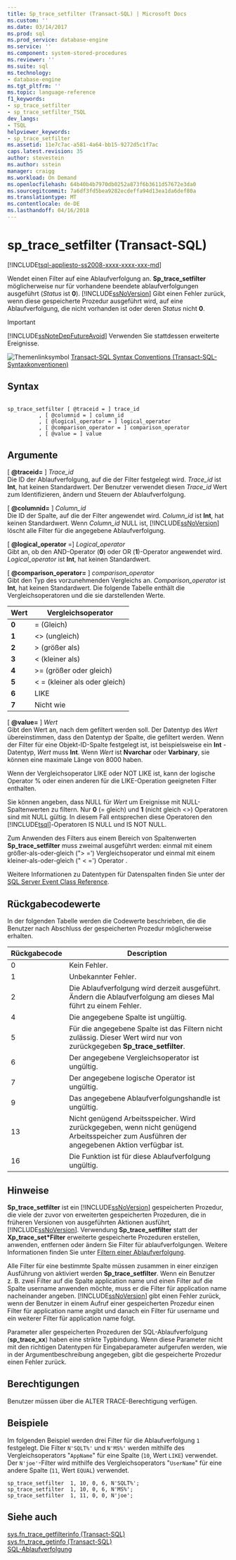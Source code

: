 ```yaml
---
title: Sp_trace_setfilter (Transact-SQL) | Microsoft Docs
ms.custom: ''
ms.date: 03/14/2017
ms.prod: sql
ms.prod_service: database-engine
ms.service: ''
ms.component: system-stored-procedures
ms.reviewer: ''
ms.suite: sql
ms.technology:
- database-engine
ms.tgt_pltfrm: ''
ms.topic: language-reference
f1_keywords:
- sp_trace_setfilter
- sp_trace_setfilter_TSQL
dev_langs:
- TSQL
helpviewer_keywords:
- sp_trace_setfilter
ms.assetid: 11e7c7ac-a581-4a64-bb15-9272d5c1f7ac
caps.latest.revision: 35
author: stevestein
ms.author: sstein
manager: craigg
ms.workload: On Demand
ms.openlocfilehash: 64b40b4b7970db0252a873f6b3611d57672e3da0
ms.sourcegitcommit: 7a6df3fd5bea9282ecdeffa94d13ea1da6def80a
ms.translationtype: MT
ms.contentlocale: de-DE
ms.lasthandoff: 04/16/2018
---
```

# <a name="sptracesetfilter-transact-sql"></a>sp_trace_setfilter (Transact-SQL)
[!INCLUDE[tsql-appliesto-ss2008-xxxx-xxxx-xxx-md](../../includes/tsql-appliesto-ss2008-xxxx-xxxx-xxx-md.md)]

  Wendet einen Filter auf eine Ablaufverfolgung an. **Sp_trace_setfilter** möglicherweise nur für vorhandene beendete ablaufverfolgungen ausgeführt (*Status* ist **0**). [!INCLUDE[ssNoVersion](../../includes/ssnoversion-md.md)] Gibt einen Fehler zurück, wenn diese gespeicherte Prozedur ausgeführt wird, auf eine Ablaufverfolgung, die nicht vorhanden ist oder deren *Status* nicht **0**.  
  
> [!IMPORTANT]  
>  [!INCLUDE[ssNoteDepFutureAvoid](../../includes/ssnotedepfutureavoid-md.md)] Verwenden Sie stattdessen erweiterte Ereignisse.  
  
 ![Themenlinksymbol](../../database-engine/configure-windows/media/topic-link.gif "Topic link icon") [Transact-SQL Syntax Conventions (Transact-SQL-Syntaxkonventionen)](../../t-sql/language-elements/transact-sql-syntax-conventions-transact-sql.md)  
  
## <a name="syntax"></a>Syntax  
  
```  
  
sp_trace_setfilter [ @traceid = ] trace_id   
          , [ @columnid = ] column_id  
          , [ @logical_operator = ] logical_operator  
          , [ @comparison_operator = ] comparison_operator  
          , [ @value = ] value  
```  
  
## <a name="arguments"></a>Argumente  
 [  **@traceid=** ] *Trace_id*  
 Die ID der Ablaufverfolgung, auf die der Filter festgelegt wird. *Trace_id* ist **Int**, hat keinen Standardwert. Der Benutzer verwendet diesen *Trace_id* Wert zum Identifizieren, ändern und Steuern der Ablaufverfolgung.  
  
 [  **@columnid=** ] *Column_id*  
 Die ID der Spalte, auf die der Filter angewendet wird. *Column_id* ist **Int**, hat keinen Standardwert. Wenn *Column_id* NULL ist, [!INCLUDE[ssNoVersion](../../includes/ssnoversion-md.md)] löscht alle Filter für die angegebene Ablaufverfolgung.  
  
 [ **@logical_operator** =] *Logical_operator*  
 Gibt an, ob den AND-Operator (**0**) oder OR (**1**)-Operator angewendet wird. *Logical_operator* ist **Int**, hat keinen Standardwert.  
  
 [ **@comparison_operator=** ] *comparison_operator*  
 Gibt den Typ des vorzunehmenden Vergleichs an. *Comparison_operator* ist **Int**, hat keinen Standardwert. Die folgende Tabelle enthält die Vergleichsoperatoren und die sie darstellenden Werte.  
  
|Wert|Vergleichsoperator|  
|-----------|-------------------------|  
|**0**|= (Gleich)|  
|**1**|<> (ungleich)|  
|**2**|> (größer als)|  
|**3**|< (kleiner als)|  
|**4**|>= (größer oder gleich)|  
|**5**|< = (kleiner als oder gleich)|  
|**6**|LIKE|  
|**7**|Nicht wie|  
  
 [  **@value=** ] *Wert*  
 Gibt den Wert an, nach dem gefiltert werden soll. Der Datentyp des *Wert* übereinstimmen, dass den Datentyp der Spalte, die gefiltert werden. Wenn der Filter für eine Objekt-ID-Spalte festgelegt ist, ist beispielsweise ein **Int** -Datentyp, *Wert* muss **Int**. Wenn *Wert* ist **Nvarchar** oder **Varbinary**, sie können eine maximale Länge von 8000 haben.  
  
 Wenn der Vergleichsoperator LIKE oder NOT LIKE ist, kann der logische Operator % oder einen anderen für die LIKE-Operation geeigneten Filter enthalten.  
  
 Sie können angeben, dass NULL für *Wert* um Ereignisse mit NULL-Spaltenwerten zu filtern. Nur **0** (= gleich) und **1** (nicht gleich <>) Operatoren sind mit NULL gültig. In diesem Fall entsprechen diese Operatoren den [!INCLUDE[tsql](../../includes/tsql-md.md)]-Operatoren IS NULL und IS NOT NULL.  
  
 Zum Anwenden des Filters aus einem Bereich von Spaltenwerten **Sp_trace_setfilter** muss zweimal ausgeführt werden: einmal mit einem größer-als-oder-gleich ("> =') Vergleichsoperator und einmal mit einem kleiner-als-oder-gleich (" < =') Operator .  
  
 Weitere Informationen zu Datentypen für Datenspalten finden Sie unter der [SQL Server Event Class Reference](../../relational-databases/event-classes/sql-server-event-class-reference.md).  
  
## <a name="return-code-values"></a>Rückgabecodewerte  
 In der folgenden Tabelle werden die Codewerte beschrieben, die die Benutzer nach Abschluss der gespeicherten Prozedur möglicherweise erhalten.  
  
|Rückgabecode|Description|  
|-----------------|-----------------|  
|0|Kein Fehler.|  
|1|Unbekannter Fehler.|  
|2|Die Ablaufverfolgung wird derzeit ausgeführt. Ändern die Ablaufverfolgung am dieses Mal führt zu einem Fehler.|  
|4|Die angegebene Spalte ist ungültig.|  
|5|Für die angegebene Spalte ist das Filtern nicht zulässig. Dieser Wert wird nur von zurückgegeben **Sp_trace_setfilter**.|  
|6|Der angegebene Vergleichsoperator ist ungültig.|  
|7|Der angegebene logische Operator ist ungültig.|  
|9|Das angegebene Ablaufverfolgungshandle ist ungültig.|  
|13|Nicht genügend Arbeitsspeicher. Wird zurückgegeben, wenn nicht genügend Arbeitsspeicher zum Ausführen der angegebenen Aktion verfügbar ist.|  
|16|Die Funktion ist für diese Ablaufverfolgung ungültig.|  
  
## <a name="remarks"></a>Hinweise  
 **Sp_trace_setfilter** ist ein [!INCLUDE[ssNoVersion](../../includes/ssnoversion-md.md)] gespeicherten Prozedur, die viele der zuvor von erweiterten gespeicherten Prozeduren, die in früheren Versionen von ausgeführten Aktionen ausführt, [!INCLUDE[ssNoVersion](../../includes/ssnoversion-md.md)]. Verwendung **Sp_trace_setfilter** statt der **Xp_trace_set\*Filter** erweiterte gespeicherte Prozeduren erstellen, anwenden, entfernen oder ändern Sie Filter für ablaufverfolgungen. Weitere Informationen finden Sie unter [Filtern einer Ablaufverfolgung](../../relational-databases/sql-trace/filter-a-trace.md).  
  
 Alle Filter für eine bestimmte Spalte müssen zusammen in einer einzigen Ausführung von aktiviert werden **Sp_trace_setfilter**. Wenn ein Benutzer z. B. zwei Filter auf die Spalte application name und einen Filter auf die Spalte username anwenden möchte, muss er die Filter für application name nacheinander angeben. [!INCLUDE[ssNoVersion](../../includes/ssnoversion-md.md)] gibt einen Fehler zurück, wenn der Benutzer in einem Aufruf einer gespeicherten Prozedur einen Filter für application name angibt und danach ein Filter für username und ein weiterer Filter für application name folgt.  
  
 Parameter aller gespeicherten Prozeduren der SQL-Ablaufverfolgung (**sp_trace_xx**) haben eine strikte Typbindung. Wenn diese Parameter nicht mit den richtigen Datentypen für Eingabeparameter aufgerufen werden, wie in der Argumentbeschreibung angegeben, gibt die gespeicherte Prozedur einen Fehler zurück.  
  
## <a name="permissions"></a>Berechtigungen  
 Benutzer müssen über die ALTER TRACE-Berechtigung verfügen.  
  
## <a name="examples"></a>Beispiele  
 Im folgenden Beispiel werden drei Filter für die Ablaufverfolgung `1` festgelegt. Die Filter `N'SQLT%'` und `N'MS%'` werden mithilfe des Vergleichsoperators "`AppName`" für eine Spalte (`10`, Wert `LIKE`) verwendet. Der `N'joe'`-Filter wird mithilfe des Vergleichsoperators "`UserName`" für eine andere Spalte (`11`, Wert `EQUAL`) verwendet.  
  
```  
sp_trace_setfilter  1, 10, 0, 6, N'SQLT%';  
sp_trace_setfilter  1, 10, 0, 6, N'MS%';  
sp_trace_setfilter  1, 11, 0, 0, N'joe';  
```  
  
## <a name="see-also"></a>Siehe auch  
 [sys.fn_trace_getfilterinfo &#40;Transact-SQL&#41;](../../relational-databases/system-functions/sys-fn-trace-getfilterinfo-transact-sql.md)   
 [sys.fn_trace_getinfo &#40;Transact-SQL&#41;](../../relational-databases/system-functions/sys-fn-trace-getinfo-transact-sql.md)   
 [SQL-Ablaufverfolgung](../../relational-databases/sql-trace/sql-trace.md)  
  
  
